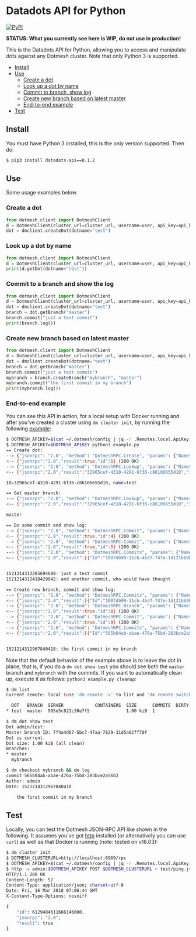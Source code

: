 # Datadots API for Python

[![PyPI](https://img.shields.io/pypi/v/nine.svg)](https://pypi.org/project/datadots-api/)


**STATUS: What you currently see here is WIP, do not use in production!** 

This is the Datadots API for Python, allowing you to access and manipulate dots against any Dotmesh cluster. Note that only Python 3 is supported.

- [Install](#install)
- [Use](#use)
    - [Create a dot](#create-a-dot)
    - [Look up a dot by name](#look-up-a-dot-by-name)
    - [Commit to branch, show log](#commit-to-a-branch-and-show-the-log)
    - [Create new branch based on latest master](#create-new-branch-based-on-latest-master)
    - [End-to-end example](#end-to-end-example)
- [Test](#test)

## Install

You must have Python 3 installed, this is the only version supported.
Then do:

```bash
$ pip3 install datadots-api==0.1.2
```

## Use

Some usage examples below.

### Create a dot

```python
from dotmesh.client import DotmeshClient
d = DotmeshClient(cluster_url=cluster_url, username=user, api_key=api_key)
dot = dmclient.createDot(dotname="test")
```

### Look up a dot by name

```python
from dotmesh.client import DotmeshClient
d = DotmeshClient(cluster_url=cluster_url, username=user, api_key=api_key)
print(d.getDot(dotname="test"))
```

### Commit to a branch and show the log

```python
from dotmesh.client import DotmeshClient
d = DotmeshClient(cluster_url=cluster_url, username=user, api_key=api_key)
dot = dmclient.createDot(dotname="test")
branch = dot.getBranch("master")
branch.commit("just a test commit")
print(branch.log())
```

### Create new branch based on latest master

```python
from dotmesh.client import DotmeshClient
d = DotmeshClient(cluster_url=cluster_url, username=user, api_key=api_key)
dot = dmclient.createDot(dotname="test")
branch = dot.getBranch("master")
branch.commit("just a test commit")
mybranch = branch.createBranch("mybranch", "master")
mybranch.commit("the first commit in my branch")
print(mybranch.log())
```

### End-to-end example

You can see this API in action, for a local setup with Docker running and after you've created a cluster using `dm cluster init`, by running the following [example](example.py):

```bash
$ DOTMESH_APIKEY=$(cat ~/.dotmesh/config | jq -r .Remotes.local.ApiKey)
$ DOTMESH_APIKEY=$DOTMESH_APIKEY python3 example.py
== Create dot:
--> {"jsonrpc": "2.0", "method": "DotmeshRPC.Create", "params": {"Namespace": "admin", "Name": "test"}, "id": 1}
<-- {"jsonrpc":"2.0","result":true,"id":1} (200 OK)
--> {"jsonrpc": "2.0", "method": "DotmeshRPC.Lookup", "params": {"Namespace": "admin", "Name": "test", "Branch": ""}, "id": 2}
<-- {"jsonrpc":"2.0","result":"32965cef-4310-4291-6f36-c86106655d10","id":2} (200 OK)

ID=32965cef-4310-4291-6f36-c86106655d10, name=test

== Get master branch:
--> {"jsonrpc": "2.0", "method": "DotmeshRPC.Lookup", "params": {"Namespace": "admin", "Name": "test", "Branch": ""}, "id": 3}
<-- {"jsonrpc":"2.0","result":"32965cef-4310-4291-6f36-c86106655d10","id":3} (200 OK)

master

== Do some commit and show log:
--> {"jsonrpc": "2.0", "method": "DotmeshRPC.Commit", "params": {"Namespace": "admin", "Name": "test", "Branch": "", "Message": "just a test commit"}, "id": 4}
<-- {"jsonrpc":"2.0","result":true,"id":4} (200 OK)
--> {"jsonrpc": "2.0", "method": "DotmeshRPC.Commit", "params": {"Namespace": "admin", "Name": "test", "Branch": "", "Message": "and another commit, who would have thought"}, "id": 5}
<-- {"jsonrpc":"2.0","result":true,"id":5} (200 OK)
--> {"jsonrpc": "2.0", "method": "DotmeshRPC.Commits", "params": {"Namespace": "admin", "Name": "test", "Branch": ""}, "id": 6}
<-- {"jsonrpc":"2.0","result":[{"Id":"1007db99-11cb-4bd7-747e-1d121bb9b11a","Metadata":{"author":"admin","message":"just a test commit","timestamp":"1521214312285694689"}},{"Id":"67bb6184-430b-46d7-4337-b858ee85eb1c","Metadata":{"author":"admin","message":"and another commit, who would have thought","timestamp":"1521214312418429042"}}],"id":6} (200 OK)


1521214312285694689: just a test commit
1521214312418429042: and another commit, who would have thought

== Create new branch, commit and show log:
--> {"jsonrpc": "2.0", "method": "DotmeshRPC.Commits", "params": {"Namespace": "admin", "Name": "test", "Branch": ""}, "id": 7}
<-- {"jsonrpc":"2.0","result":[{"Id":"1007db99-11cb-4bd7-747e-1d121bb9b11a","Metadata":{"author":"admin","message":"just a test commit","timestamp":"1521214312285694689"}},{"Id":"67bb6184-430b-46d7-4337-b858ee85eb1c","Metadata":{"author":"admin","message":"and another commit, who would have thought","timestamp":"1521214312418429042"}}],"id":7} (200 OK)
--> {"jsonrpc": "2.0", "method": "DotmeshRPC.Branch", "params": {"Namespace": "admin", "Name": "test", "SourceBranch": "master", "NewBranchName": "mybranch", "SourceCommitId": "67bb6184-430b-46d7-4337-b858ee85eb1c"}, "id": 8}
<-- {"jsonrpc":"2.0","result":true,"id":8} (200 OK)
--> {"jsonrpc": "2.0", "method": "DotmeshRPC.Commit", "params": {"Namespace": "admin", "Name": "test", "Branch": "mybranch", "Message": "the first commit in my branch"}, "id": 9}
<-- {"jsonrpc":"2.0","result":true,"id":9} (200 OK)
--> {"jsonrpc": "2.0", "method": "DotmeshRPC.Commits", "params": {"Namespace": "admin", "Name": "test", "Branch": "mybranch"}, "id": 10}
<-- {"jsonrpc":"2.0","result":[{"Id":"565b04ab-abae-476a-75bd-203bce2a56b2","Metadata":{"author":"admin","message":"the first commit in my branch","timestamp":"1521214312967840418"}}],"id":10} (200 OK)


1521214312967840418: the first commit in my branch
```

Note that the default behavior of the example above is to leave the dot in place, that is, if you do a `dm dot show test` you should see both the `master` branch and `mybranch` with the commits. If you want to automatically clean up, execute it as follows: `python3 example.py cleanup`:

```bash
$ dm list
Current remote: local (use 'dm remote -v' to list and 'dm remote switch' to switch)

  DOT   BRANCH  SERVER            CONTAINERS  SIZE      COMMITS  DIRTY
* test  master  995e5c821c38e7f5              1.00 kiB  1        -

$ dm dot show test
Dot admin/test:
Master branch ID: 7f4a4d67-5bc7-47aa-7829-31d5a02ff70f
Dot is current.
Dot size: 1.00 kiB (all clean)
Branches:
* master
  mybranch

$ dm checkout mybranch && dm log
commit 565b04ab-abae-476a-75bd-203bce2a56b2
Author: admin
Date: 1521214312967840418

    the first commit in my branch
```

## Test

Locally, you can test the Dotmesh JSON-RPC API like shown in the following. It assumes you've got [http](https://httpie.org/) installed (or alternatively you can use `curl`) as well as that Docker is running (note: tested on v18.03):

```bash
$ dm cluster init
$ DOTMESH_CLUSTERURL=http://localhost:6969/rpc
$ DOTMESH_APIKEY=$(cat ~/.dotmesh/config | jq -r .Remotes.local.ApiKey)
$ http -a admin:$DOTMESH_APIKEY POST $DOTMESH_CLUSTERURL < test/ping.json
HTTP/1.1 200 OK
Content-Length: 57
Content-Type: application/json; charset=utf-8
Date: Fri, 16 Mar 2018 07:06:44 GMT
X-Content-Type-Options: nosniff

{
    "id": 6129484611666146000,
    "jsonrpc": "2.0",
    "result": true
}
```